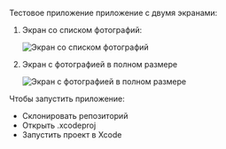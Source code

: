 Тестовое приложение приложение с двумя экранами:
1. Экран со списком фотографий:

   ![Экран со списком фотографий](https://i.imgur.com/9LXIQi0.jpg)
   
3. Экран с фотографией в полном размере

   ![Экран с фотографией в полном размере](https://i.imgur.com/XHWIXFO.jpg)

Чтобы запустить приложение:
- Склонировать репозиторий
- Открыть .xcodeproj
- Запустить проект в Xcode
